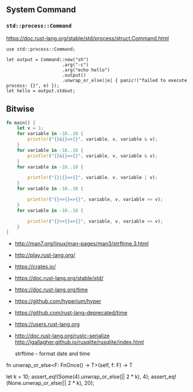 ## System Command

### `std::process::Command` 

https://doc.rust-lang.org/stable/std/process/struct.Command.html

```
use std::process::Command;

let output = Command::new("sh")
                     .arg("-c")
                     .arg("echo hello")
                     .output()
                     .unwrap_or_else(|e| { panic!("failed to execute process: {}", e) });
let hello = output.stdout;
```
## Bitwise

```rust
fn main() {
    let v = 1;
    for variable in -10..10 {
        println!("{}&{}=>{}", variable, v, variable & v);
    }
    for variable in -10..10 {
        println!("{}&{}=>{}", variable, v, variable & v);
    }
    for variable in -10..10 {

        println!("{}|{}=>{}", variable, v, variable | v);
    }
    for variable in -10..10 {

        println!("{}>>{}=>{}", variable, v, variable >> v);
    }
    for variable in -10..10 {

        println!("{}<<{}=>{}", variable, v, variable << v);
    }
}

```


- http://man7.org/linux/man-pages/man3/strftime.3.html
- http://play.rust-lang.org/
- https://crates.io/
- https://doc.rust-lang.org/stable/std/
- https://doc.rust-lang.org/time
- https://github.com/hyperium/hyper
- https://github.com/rust-lang-deprecated/time
- https://users.rust-lang.org
- http://doc.rust-lang.org/rustc-serialize
http://jgallagher.github.io/rusqlite/rusqlite/index.html

    strftime - format date and time
    
    
fn unwrap_or_else<F: FnOnce() -> T>(self, f: F) -> T

let k = 10;
assert_eq!(Some(4).unwrap_or_else(|| 2 * k), 4);
assert_eq!(None.unwrap_or_else(|| 2 * k), 20);